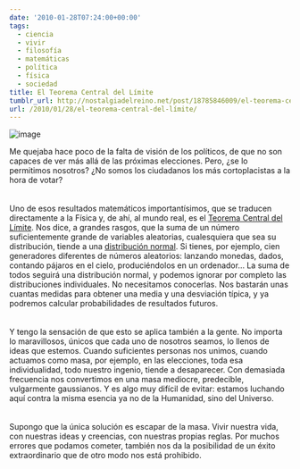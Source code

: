```yaml
---
date: '2010-01-28T07:24:00+00:00'
tags:
  - ciencia
  - vivir
  - filosofía
  - matemáticas
  - política
  - física
  - sociedad
title: El Teorema Central del Límite
tumblr_url: http://nostalgiadelreino.net/post/18785846009/el-teorema-central-del-límite
url: /2010/01/28/el-teorema-central-del-límite/
---
```


<p><img alt="image" src="http://67.media.tumblr.com/a770146bc6526bccff41ed12cb897d3d/tumblr_inline_mvcginobcn1r8a7sj.png"/></p>

<p></p>
<p>Me quejaba hace poco de la falta de visión de los políticos, de que no son capaces de ver más allá de las próximas elecciones. Pero, ¿se lo permitimos nosotros? ¿No somos los ciudadanos los más cortoplacistas a la hora de votar?<br/><br/><br/>Uno de esos resultados matemáticos importantísimos, que se traducen directamente a la Física y, de ahí, al mundo real, es el <a href="http://en.wikipedia.org/wiki/Central_limit_theorem" id="gksj" title="Teorema Central del Límite">Teorema Central del Límite</a>. Nos dice, a grandes rasgos, que la suma de un número suficientemente grande de variables aleatorias, cualesquiera que sea su distribución, tiende a una <a href="http://en.wikipedia.org/wiki/Normal_distribution" id="a.or" title="distribución normal">distribución normal</a>. Si tienes, por ejemplo, cien generadores diferentes de números aleatorios: lanzando monedas, dados, contando pájaros en el cielo, produciéndolos en un ordenador&hellip; La suma de todos seguirá una distribución normal, y podemos ignorar por completo las distribuciones individuales. No necesitamos conocerlas. Nos bastarán unas cuantas medidas para obtener una media y una desviación típica, y ya podremos calcular probabilidades de resultados futuros.<br/><br/><br/>Y tengo la sensación de que esto se aplica también a la gente. No importa lo maravillosos, únicos que cada uno de nosotros seamos, lo llenos de ideas que estemos. Cuando suficientes personas nos unimos, cuando actuamos como masa, por ejemplo, en las elecciones, toda esa individualidad, todo nuestro ingenio, tiende a desaparecer. Con demasiada frecuencia nos convertimos en una masa mediocre, predecible, vulgarmente gaussianos. Y es algo muy difícil de evitar: estamos luchando aquí contra la misma esencia ya no de la Humanidad, sino del Universo.<br/><br/><br/>Supongo que la única solución es escapar de la masa. Vivir nuestra vida, con nuestras ideas y creencias, con nuestras propias reglas. Por muchos errores que podamos cometer, también nos da la posibilidad de un éxito extraordinario que de otro modo nos está prohibido.</p>
<div class="blogger-post-footer"><img alt="" height="1" src="https://blogger.googleusercontent.com/tracker/1180118427259117074-5649400394817162086?l=nostalgiadelreino.blogspot.com" width="1"/></div>